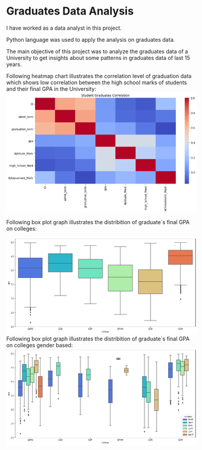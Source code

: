 # Graduates Data Analysis
I have worked as a data analyst in this project.

Python language was used to apply the analysis on graduates data.

The main objective of this project was to analyze the graduates data of a University to get insights about some patterns in graduates data of last 15 years.

Following heatmap chart illustrates the correlation level of graduation data which shows low correlation between the high school marks of students and their final GPA in the University:
![Sample Graph](https://github.com/mutawakel-oss/Graduates_Data_Analysis/blob/main/Correlation%20Heat%20Map%20Diagram.png)

Following box plot graph illustrates the distribition of graduate`s final GPA on colleges:

![Sample Graph](https://github.com/mutawakel-oss/Graduates_Data_Analysis/blob/main/GPA%20Box%20Plot_All.png)
Following box plot graph illustrates the distribition of graduate`s final GPA on colleges gender based:
![Sample Graph](https://github.com/mutawakel-oss/Graduates_Data_Analysis/blob/main/GPA%20Box%20Plot_All_Campus_Wise.png)
